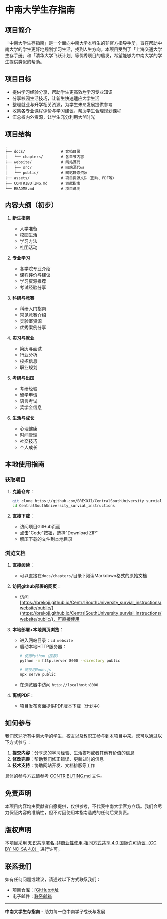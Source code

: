 # 中南大学生存指南

## 项目简介

「中南大学生存指南」是一个面向中南大学本科生的非官方指导手册，旨在帮助中南大学的学生更好地规划学习生活，找到人生方向。本项目受到了「上海交通大学生存手册」和「清华大学飞跃计划」等优秀项目的启发，希望能够为中南大学的学生提供类似的帮助。

## 项目目标

- 提供学习经验分享，帮助学生更高效地学习专业知识
- 分享校园生活技巧，让新生快速适应大学生活
- 整理就业与升学相关资源，为学生未来发展提供参考
- 收集各专业课程评价与学习建议，帮助学生合理规划课程
- 汇总校内外资源，让学生充分利用大学时光

## 项目结构

```
.
├── docs/                # 文档目录
│   └── chapters/        # 各章节内容
├── website/             # 网站源码
│   ├── src/             # 网站源代码
│   └── public/          # 网站静态资源
├── assets/              # 项目资源文件（图片、PDF等）
├── CONTRIBUTING.md      # 贡献指南
└── README.md            # 项目说明
```

## 内容大纲（初步）

1. **新生指南**
   - 入学准备
   - 校园生活
   - 学习方法
   - 社团活动

2. **专业学习**
   - 各学院专业介绍
   - 课程评价与建议
   - 学习资源推荐
   - 考试经验分享

3. **科研与竞赛**
   - 科研入门指南
   - 常见竞赛介绍
   - 实验室资源
   - 优秀案例分享

4. **实习与就业**
   - 简历与面试
   - 行业分析
   - 校招信息
   - 职业规划

5. **考研与出国**
   - 考研经验
   - 留学申请
   - 语言考试
   - 奖学金信息

6. **生活与成长**
   - 心理健康
   - 时间管理
   - 社交技巧
   - 个人成长

## 本地使用指南

### 获取项目

1. **克隆仓库**：
   ```bash
   git clone https://github.com/BREKOJI/CentralSouthUniversity_survial_instructions.git
   cd CentralSouthUniversity_survial_instructions
   ```

2. **直接下载**：
   - 访问项目GitHub页面
   - 点击"Code"按钮，选择"Download ZIP"
   - 解压下载的文件到本地目录

### 浏览文档

1. **直接阅读**：
   - 可以直接在`docs/chapters/`目录下阅读Markdown格式的原始文档
  
2. **访问github部署的网页**：
   - 访问[https://brekoji.github.io/CentralSouthUniversity_survial_instructions/website/public/](https://brekoji.github.io/CentralSouthUniversity_survial_instructions/website/public/)，可直接使用

3. **本地部署+本地网页浏览**：
   - 进入网站目录：`cd website`
   - 启动本地HTTP服务器：
     ```bash
     # 使用Python（推荐）
     python -m http.server 8000 --directory public
     
     # 或使用Node.js
     npx serve public
     ```
   - 在浏览器中访问 `http://localhost:8000`

4. **离线PDF**：
   - 项目发布页面提供PDF版本下载（计划中）

## 如何参与

我们欢迎所有中南大学的学生、校友以及教职工参与到本项目中来。您可以通过以下方式参与：

1. **提交内容**：分享您的学习经验、生活技巧或者其他有价值的信息
2. **修改完善**：帮助我们修正错误、更新过时的信息
3. **技术支持**：协助网站开发、文档排版等工作

具体的参与方式请参考 [CONTRIBUTING.md](./CONTRIBUTING.md) 文件。

## 免责声明

本项目内容均由贡献者自愿提供，仅供参考，不代表中南大学官方立场。我们会尽力保证内容的准确性，但不对因使用本指南造成的任何后果负责。

## 版权声明

本项目采用 [知识共享署名-非商业性使用-相同方式共享 4.0 国际许可协议（CC BY-NC-SA 4.0）](https://creativecommons.org/licenses/by-nc-sa/4.0/deed.zh) 进行许可。

## 联系我们

如有任何问题或建议，请通过以下方式联系我们：

- 项目仓库：[[GitHub地址](https://github.com/BREKOJI/CentralSouthUniversity_survial_instructions)
- 电子邮件：[联系邮箱](934974681@qq.com)

---

**中南大学生存指南** - 助力每一位中南学子成长与发展
